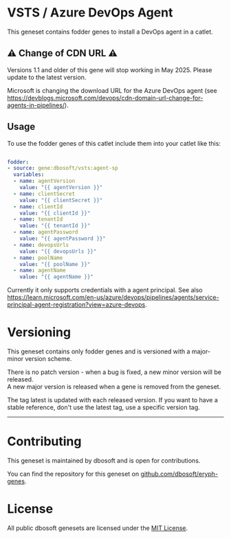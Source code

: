 # VSTS / Azure DevOps Agent

This geneset contains fodder genes to install a DevOps agent in a catlet.

## ⚠ Change of CDN URL ⚠
Versions 1.1 and older of this gene will stop working in May 2025. Please update to the latest version.

Microsoft is changing the download URL for the Azure DevOps agent (see
https://devblogs.microsoft.com/devops/cdn-domain-url-change-for-agents-in-pipelines/).

## Usage

To use the fodder genes of this catlet include them into your catlet like this:


``` yml

fodder:  
- source: gene:dbosoft/vsts:agent-sp
  variables:
  - name: agentVersion
    value: "{{ agentVersion }}"
  - name: clientSecret
    value: "{{ clientSecret }}"
  - name: clientId
    value: "{{ clientId }}"
  - name: tenantId
    value: "{{ tenantId }}"
  - name: agentPassword
    value: "{{ agentPassword }}"
  - name: devopsUrls
    value: "{{ devopsUrls }}"
  - name: poolName
    value: "{{ poolName }}"
  - name: agentName
    value: "{{ agentName }}"

```

Currently it only supports credentials with a agent principal. See also https://learn.microsoft.com/en-us/azure/devops/pipelines/agents/service-principal-agent-registration?view=azure-devops.



# Versioning

This geneset contains only fodder genes and is versioned with a major-minor version scheme.  

There is no patch version - when a bug is fixed, a new minor version will be released.  
A new major version is released when a gene is removed from the geneset. 

The tag latest is updated with each released version. If you want to have a stable reference, don't use the latest tag, use a specific version tag. 

----

# Contributing

This geneset is maintained by dbosoft and is open for contributions.  

You can find the repository for this geneset on [github.com/dbosoft/eryph-genes](https://github.com/dbosoft/eryph-genes).  

  

# License

All public dbosoft genesets are licensed under the [MIT License](https://opensource.org/licenses/MIT).


